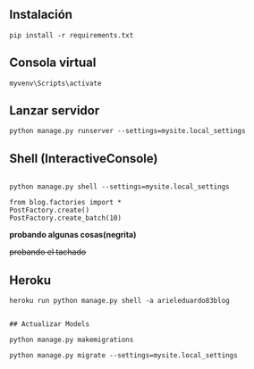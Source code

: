## Instalación

```
pip install -r requirements.txt

```
## Consola virtual

```
myvenv\Scripts\activate

```
## Lanzar servidor

```
python manage.py runserver --settings=mysite.local_settings

```

## Shell (InteractiveConsole)

```

python manage.py shell --settings=mysite.local_settings

from blog.factories import *
PostFactory.create()
PostFactory.create_batch(10) 

```
**probando algunas cosas(negrita)**

~~probando el tachado~~

## Heroku

```
heroku run python manage.py shell -a arieleduardo83blog

```

```

## Actualizar Models 

python manage.py makemigrations

python manage.py migrate --settings=mysite.local_settings


```




